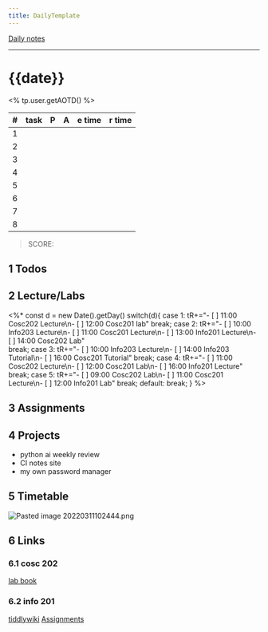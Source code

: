 ```yaml
---
title: DailyTemplate
---
```

[Daily notes](content/notes/daily-notes.md)

---

# {{date}}
<% tp.user.getAOTD() %>

| # | task                    | P | A | e time | r time |
|---| ------------------------|---|---|--------| ------ |
| 1 |                         |   |   |        |        |
| 2 |                         |  |   |        |        |
| 3 |                         |  |   |        |        |
| 4 |                         |  |   |        |        |
| 5 |                         |  |   |        |        |
| 6 |                         |  |   |        |        |
| 7 |                         |  |   |        |        |
| 8 |                         |  |   |        |        |


> SCORE: 

## 1 Todos

## 2 Lecture/Labs
<%* 
const d = new Date().getDay()
switch(d){
	case 1:
		tR+="- [ ] 11:00 Cosc202 Lecture\n- [ ] 12:00 Cosc201 lab"
		break;
	case 2:
		tR+="- [ ] 10:00 Info203 Lecture\n- [ ] 11:00 Cosc201 Lecture\n- [ ] 13:00 Info201 Lecture\n- [ ] 14:00 Cosc202 Lab"    
		break;
	case 3:
		tR+="- [ ] 10:00 Info203 Lecture\n- [ ] 14:00 Info203 Tutorial\n- [ ] 16:00 Cosc201 Tutorial"
		break;
	case 4:
		tR+="- [ ] 11:00 Cosc202 Lecture\n- [ ] 12:00 Cosc201 Lab\n- [ ] 16:00 Info201 Lecture"
		break;
	case 5:
		tR+="- [ ] 09:00 Cosc202 Lab\n- [ ] 11:00 Cosc201 Lecture\n- [ ] 12:00 Info201 Lab"
		break;
	default:
	break;
}
%>

## 3 Assignments

## 4 Projects
- python ai weekly review
- CI notes site
- my own password manager

## 5 Timetable
![Pasted image 20220311102444.png](None)

## 6 Links
### 6.1 cosc 202 
[lab book](https://cosc202.cspages.otago.ac.nz/lab-book/COSC202LabBook.pdf)

### 6.2 info 201
[tiddlywiki](https://isgb.otago.ac.nz/infosci/INFO201/labs_release/raw/master/output/info201_labs.html#)
[Assignments](https://isgb.otago.ac.nz/info201/shared/assignments_release/raw/master/output/INFO201_Assignments.html)
